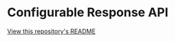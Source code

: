 # Configurable Response API

[View this repository's README](https://github.com/zaslow/configurable-response-api/blob/main/README.md)
